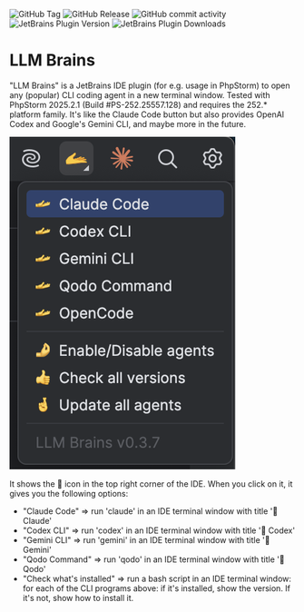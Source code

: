 ![GitHub Tag](https://img.shields.io/github/v/tag/toolstud-io/LlmBrains)
![GitHub Release](https://img.shields.io/github/v/release/toolstud-io/LlmBrains)
![GitHub commit activity](https://img.shields.io/github/commit-activity/y/toolstud-io/LlmBrains)
![JetBrains Plugin Version](https://img.shields.io/jetbrains/plugin/v/28522)
![JetBrains Plugin Downloads](https://img.shields.io/jetbrains/plugin/d/28522)


# LLM Brains

"LLM Brains" is a JetBrains IDE plugin (for e.g. usage in PhpStorm) to open any (popular) CLI coding agent in a new terminal window.
Tested with PhpStorm 2025.2.1 (Build #PS-252.25557.128) and requires the 252.* platform family.
It's like the Claude Code button but also provides OpenAI Codex and Google's Gemini CLI, and maybe more in the future.

![img.png](dropdown.png)

It shows the 🫴 icon in the top right corner of the IDE.
When you click on it, it gives you the following options:

* "Claude Code" ⇒ run 'claude' in an IDE terminal window with title '🫴 Claude'
* "Codex CLI" ⇒ run 'codex' in an IDE terminal window with title '🫴 Codex'
* "Gemini CLI" ⇒ run 'gemini' in an IDE terminal window with title '🫴 Gemini'
* "Qodo Command" ⇒ run 'qodo' in an IDE terminal window with title '🫴 Qodo'
* "Check what's installed" ⇒ run a bash script in an IDE terminal window: for each of the CLI programs above: if it's installed, show the version. If it's not, show how to install it.
